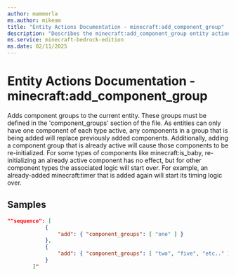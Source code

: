 ```yaml
---
author: mammerla
ms.author: mikeam
title: "Entity Actions Documentation - minecraft:add_component_group"
description: "Describes the minecraft:add_component_group entity action types"
ms.service: minecraft-bedrock-edition
ms.date: 02/11/2025 
---
```


# Entity Actions Documentation - minecraft:add_component_group

Adds component groups to the current entity. These groups must be defined in the 'component_groups' section of the file. As entities can only have one component of each type active, any components in a group that is being added will replace previously added components. Additionally, adding a component group that is already active will cause those components to be re-initialized. For some types of components like minecraft:is_baby, re-initializing an already active component has no effect, but for other component types the associated logic will start over. For example, an already-added minecraft:timer that is added again will start its timing logic over.


## Samples


```json
""sequence": [
			{
				"add": { "component_groups": [ "one" ] }
			},
			{
				"add": { "component_groups": [ "two", "five", "etc.." ] }
			}
		]"
```
